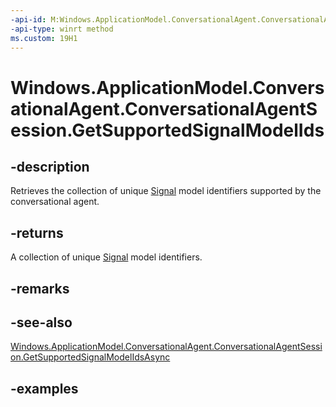 ```yaml
---
-api-id: M:Windows.ApplicationModel.ConversationalAgent.ConversationalAgentSession.GetSupportedSignalModelIds
-api-type: winrt method
ms.custom: 19H1
---
```


<!-- Method syntax.
public IVectorView<uint> ConversationalAgentSession.GetSupportedSignalModelIds()
-->

# Windows.ApplicationModel.ConversationalAgent.ConversationalAgentSession.GetSupportedSignalModelIds

## -description

Retrieves the collection of unique [Signal](conversationalagentsignal.md) model identifiers supported by the conversational agent.

## -returns

A collection of unique [Signal](conversationalagentsignal.md) model identifiers.

## -remarks

## -see-also

[Windows.ApplicationModel.ConversationalAgent.ConversationalAgentSession.GetSupportedSignalModelIdsAsync](conversationalagentsession_getsupportedsignalmodelidsasync_150685345.md)

## -examples
